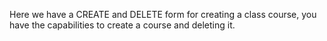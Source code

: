 Here we have a CREATE and DELETE form for creating a class course, you have the capabilities to create a course and deleting it.
